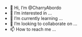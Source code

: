 - 👋 Hi, I’m @CharryAbordo
- 👀 I’m interested in ...
- 🌱 I’m currently learning ...
- 💞️ I’m looking to collaborate on ...
- 📫 How to reach me ...

<!---
CharryAbordo/CharryAbordo is a ✨ special ✨ repository because its `README.md` (this file) appears on your GitHub profile.
You can click the Preview link to take a look at your changes.
--->
